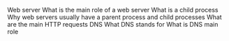 Web server
What is the main role of a web server
What is a child process
Why web servers usually have a parent process and child processes
What are the main HTTP requests
DNS
What DNS stands for
What is DNS main role
